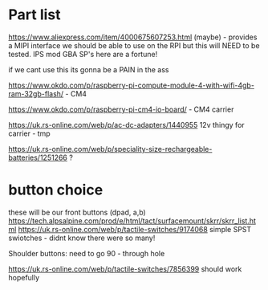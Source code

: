 # Part list

https://www.aliexpress.com/item/4000675607253.html (maybe) - provides a MIPI interface we should be able to use on the RPI but this will NEED to be tested. IPS mod GBA SP's here are a fortune!

if we cant use this its gonna be a PAIN in the ass

https://www.okdo.com/p/raspberry-pi-compute-module-4-with-wifi-4gb-ram-32gb-flash/ - CM4

https://www.okdo.com/p/raspberry-pi-cm4-io-board/ - CM4 carrier 


https://uk.rs-online.com/web/p/ac-dc-adapters/1440955 12v thingy for carrier - tmp

https://uk.rs-online.com/web/p/speciality-size-rechargeable-batteries/1251266
?




# button choice


these will be our front buttons (dpad, a,b)
https://tech.alpsalpine.com/prod/e/html/tact/surfacemount/skrr/skrr_list.html
https://uk.rs-online.com/web/p/tactile-switches/9174068
simple SPST swiotches - didnt know there were so many!



Shoulder buttons:
need to go 90 - through hole 

https://uk.rs-online.com/web/p/tactile-switches/7856399
should work hopefully